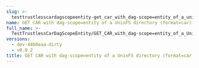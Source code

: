 ```yaml
---
slug: >-
  testtrustlesscardagscopeentity-get_car_with_dag-scope=entity_of_a_unixfs_directory_(format=car)
name: GET CAR with dag-scope=entity of a UnixFS directory (format=car)
full_name: >-
  TestTrustlessCarDagScopeEntity/GET_CAR_with_dag-scope=entity_of_a_UnixFS_directory_(format=car)
versions:
  - dev-44b0eaa-dirty
  - v0.0.2
title: GET CAR with dag-scope=entity of a UnixFS directory (format=car)
---
```


